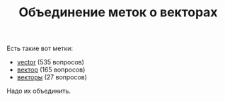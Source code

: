﻿---
title: "Объединение меток о векторах"
se.owner.user_id: 507426
se.owner.display_name: "wchistow"
se.owner.link: "https://ru.meta.stackoverflow.com/users/507426/wchistow"
se.link: "https://ru.meta.stackoverflow.com/questions/12714/%d0%9e%d0%b1%d1%8a%d0%b5%d0%b4%d0%b8%d0%bd%d0%b5%d0%bd%d0%b8%d0%b5-%d0%bc%d0%b5%d1%82%d0%be%d0%ba-%d0%be-%d0%b2%d0%b5%d0%ba%d1%82%d0%be%d1%80%d0%b0%d1%85"
se.question_id: 12714
se.post_type: question
---
<p>Есть такие вот метки:</p>
<ul>
<li><a href="https://ru.stackoverflow.com/questions/tagged/vector" class="post-tag" title="показать вопросы с меткой [vector]" aria-label="показать вопросы с меткой [vector]" rel="tag" aria-labelledby="tag-vector-tooltip-container">vector</a> (535 вопросов)</li>
<li><a href="https://ru.stackoverflow.com/questions/tagged/%d0%b2%d0%b5%d0%ba%d1%82%d0%be%d1%80" class="post-tag" title="показать вопросы с меткой [вектор]" aria-label="показать вопросы с меткой [вектор]" rel="tag" aria-labelledby="tag-вектор-tooltip-container">вектор</a> (165 вопросов)</li>
<li><a href="https://ru.stackoverflow.com/questions/tagged/%d0%b2%d0%b5%d0%ba%d1%82%d0%be%d1%80%d1%8b" class="post-tag" title="показать вопросы с меткой [векторы]" aria-label="показать вопросы с меткой [векторы]" rel="tag" aria-labelledby="tag-векторы-tooltip-container">векторы</a> (27 вопросов)</li>
</ul>
<p>Надо их объединить.</p>
